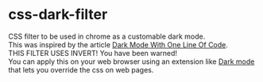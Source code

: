 # css-dark-filter
CSS filter to be used in chrome as a customable dark mode.\
This was inspired by the article [Dark Mode With One Line Of Code](https://dev.to/ekaterina_vu/dark-mode-with-one-line-of-code-4lkm).\
THIS FILTER USES INVERT! You have been warned!\
You can apply this on your web browser using an extension like [Dark mode](https://chrome.google.com/webstore/detail/dark-mode/dmghijelimhndkbmpgbldicpogfkceaj) that lets you override the css on web pages.

